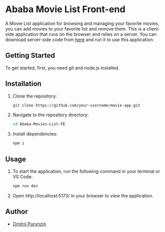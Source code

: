 # Ababa Movie List Front-end

A Movie List application for browsing and managing your favorite movies, you can add movies to your favorite list and remove them. This is a client-side application that runs on the browser and relies on a server. You can download server-side code from [here](https://github.com/darkeris345/Ababa-Movies-List-server) and run it to use this application.

## Getting Started

To get started, first, you need git and node.js installed.

## Installation

1. Clone the repository:

   ```bash
   git clone https://github.com/your-username/movie-app.git
   ```

2. Navigate to the repository directory:

   ```bash
   cd Ababa-Movies-List-FE
   ```

3. Install dependencies:

   ```bash
   npm i
   ```


## Usage

1. To start the application, run the following command in your terminal or VS Code:

   ```bash
   npm run dev
   ```
2. Open http://localhost:5173/ in your browser to view the application.


## Author

- [Dmitrij Purynzin](https://github.com/darkeris345)
